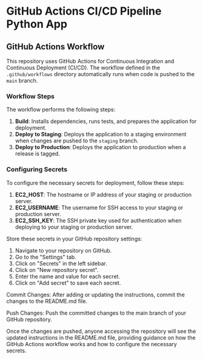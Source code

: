 # GitHub Actions CI/CD Pipeline Python App

## GitHub Actions Workflow

This repository uses GitHub Actions for Continuous Integration and Continuous Deployment (CI/CD). The workflow defined in the `.github/workflows` directory automatically runs when code is pushed to the `main` branch.

### Workflow Steps

The workflow performs the following steps:

1. **Build**: Installs dependencies, runs tests, and prepares the application for deployment.
2. **Deploy to Staging**: Deploys the application to a staging environment when changes are pushed to the `staging` branch.
3. **Deploy to Production**: Deploys the application to production when a release is tagged.

### Configuring Secrets

To configure the necessary secrets for deployment, follow these steps:

1. **EC2_HOST**: The hostname or IP address of your staging or production server.
2. **EC2_USERNAME**: The username for SSH access to your staging or production server.
3. **EC2_SSH_KEY**: The SSH private key used for authentication when deploying to your staging or production server.

Store these secrets in your GitHub repository settings:

1. Navigate to your repository on GitHub.
2. Go to the "Settings" tab.
3. Click on "Secrets" in the left sidebar.
4. Click on "New repository secret".
5. Enter the name and value for each secret.
6. Click on "Add secret" to save each secret.

Commit Changes: After adding or updating the instructions, commit the changes to the README.md file.

Push Changes: Push the committed changes to the main branch of your GitHub repository.

Once the changes are pushed, anyone accessing the repository will see the updated instructions in the README.md file, providing guidance on how the GitHub Actions workflow works and how to configure the necessary secrets.
